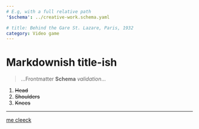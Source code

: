 ```yaml
---
# E.g, with a full relative path
'$schema': ../creative-work.schema.yaml

# title: Behind the Gare St. Lazare, Paris, 1932
category: Video game
---
```


# Markdownish title-ish

> …Frontmatter **Schema** _validation_…

1. ~~Head~~
2. ~~Shoulders~~
3. ~~Knees~~

---

[me cleeck](http://perdu.com)

